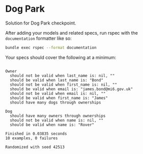 Dog Park
========

Solution for Dog Park checkpoint.

After adding your models and related specs, run rspec with the
`documentation` formatter like so:

```bash
bundle exec rspec --format documentation
```

Your specs should cover the following at a minimum:

```plain

Owner
  should not be valid when last_name is: nil, ""
  should be valid when last_name is: "Bond"
  should not be valid when first_name is: nil, ""
  should be valid when email is: "james.bond@mi6.gov.uk"
  should not be valid when email is: nil, ""
  should be valid when first_name is: "James"
  should have many dogs through ownerships

Dog
  should have many owners through ownerships
  should not be valid when name is: nil, ""
  should be valid when name is: "Rover"

Finished in 0.03835 seconds
10 examples, 0 failures

Randomized with seed 42513

```

